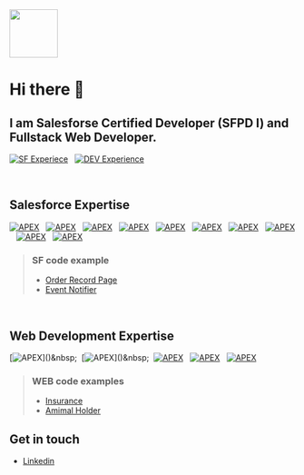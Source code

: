<img height="85px" weight="85px" src="https://developer.salesforce.com/resources2/certification-site/images/Certifications-logo/Platform-Developer-I.png" />
  


# Hi there 👋

## I am Salesforse Certified Developer (SFPD I) and Fullstack Web Developer.
[![SF Experiece](https://img.shields.io/badge/Salesforce%20-2%20%20years-blue?style=for-the-badge&logo=appveyor)]()&nbsp;&nbsp;
[![DEV Experience](https://img.shields.io/badge/Web%20Development%20-%3E%2015%20years-green?style=for-the-badge&logo=appveyor)]()

<br/>

## Salesforce Expertise 
[![APEX](https://img.shields.io/badge/APEX%20%20%20-blue?style=for-the-badge&logo=salesforce)]()&nbsp;&nbsp;
[![APEX](https://img.shields.io/badge/LWC%20%20%20-blue?style=for-the-badge&logo=salesforce)]()&nbsp;&nbsp;
[![APEX](https://img.shields.io/badge/Aura%20%20%20-blue?style=for-the-badge&logo=salesforce)]()&nbsp;&nbsp;
[![APEX](https://img.shields.io/badge/VisualForce%20%20%20-blue?style=for-the-badge&logo=salesforce)]()&nbsp;&nbsp;
[![APEX](https://img.shields.io/badge/REST%20API%20%20%20-blue?style=for-the-badge&logo=salesforce)]()&nbsp;&nbsp;
[![APEX](https://img.shields.io/badge/Heroku%20%20%20-blue?style=for-the-badge&logo=salesforce)]()&nbsp;&nbsp;
[![APEX](https://img.shields.io/badge/Experience%20Cloud%20%20%20-blue?style=for-the-badge&logo=salesforce)]()&nbsp;&nbsp;
[![APEX](https://img.shields.io/badge/Sales%20Cloud%20%20%20-blue?style=for-the-badge&logo=salesforce)]()&nbsp;&nbsp;
[![APEX](https://img.shields.io/badge/Services%20Cloud%20%20%20-blue?style=for-the-badge&logo=salesforce)]()&nbsp;&nbsp;
[![APEX](https://img.shields.io/badge/Marketing%20Cloud%20%20%20-blue?style=for-the-badge&logo=salesforce)]()&nbsp;&nbsp;

> ### SF code example
> * [Order Record Page](https://bitbucket.org/SnyMaster/order-record)
> * [Event Notifier](https://bitbucket.org/SnyMaster/event-notifier)
<br/>

## Web Development Expertise
[![APEX](https://img.shields.io/badge/PHP%20-(Yii,%20Laravel,%20Phalcon)%20%20-green?style=for-the-badge&logo=php)]()&nbsp;&nbsp;
[![APEX](https://img.shields.io/badge/Javascript%20-(Jquery,%20React,%20Vue)%20%20-green?style=for-the-badge&logo=JavaScript)]()&nbsp;&nbsp;
[![APEX](https://img.shields.io/badge/MySQL%20%20%20-green?style=for-the-badge&logo=MYSQL)]()&nbsp;&nbsp;
[![APEX](https://img.shields.io/badge/HTML%20%20%20-green?style=for-the-badge&logo=HTML5)]()&nbsp;&nbsp;
[![APEX](https://img.shields.io/badge/CSS%20%20%20-green?style=for-the-badge&logo=CSS3)]()&nbsp;&nbsp;

> ### WEB code examples
> * [Insurance](https://bitbucket.org/SnyMaster/insurance/src/master/)
> * [Amimal Holder](https://bitbucket.org/SnyMaster/holder/src/master/)

## Get in touch
* [Linkedin](www.linkedin.com/in/sergei-iakovenko-b329a6161)

